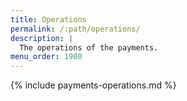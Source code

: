 ```yaml
---
title: Operations
permalink: /:path/operations/
description: |
  The operations of the payments.
menu_order: 1900
---
```


{% include payments-operations.md %}
